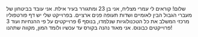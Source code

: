 שלום!
קוראים לי עמרי מצליח, אני בן 23 ומתגורר בעיר אילת.
אני עובד בביטחון של מעברי הגבול הבין לאומיים ושדות תעופה פנים ארציים.
בפרוייקט שלי יש דף פורטפוליו מרכזי המשלב את כל הטכנולוגיות שנלמדו, בנוסף 6 פרוייקטים על פי ההנחיות ועוד 3 פרוייקטים כבונוס.
אני מאוד נהנה בקורס עד עכשיו ולומד המון, מקווה שתהנו!
